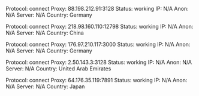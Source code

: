Protocol: connect
Proxy: 88.198.212.91:3128
Status: working
IP: N/A
Anon: N/A
Server: N/A
Country: Germany

Protocol: connect
Proxy: 218.98.160.110:12798
Status: working
IP: N/A
Anon: N/A
Server: N/A
Country: China

Protocol: connect
Proxy: 176.97.210.117:3000
Status: working
IP: N/A
Anon: N/A
Server: N/A
Country: Germany

Protocol: connect
Proxy: 2.50.143.3:3128
Status: working
IP: N/A
Anon: N/A
Server: N/A
Country: United Arab Emirates

Protocol: connect
Proxy: 64.176.35.119:7891
Status: working
IP: N/A
Anon: N/A
Server: N/A
Country: Japan

